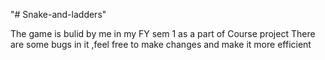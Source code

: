 "# Snake-and-ladders"

The game is bulid by me in my FY sem 1 as a part of Course project There are some bugs in it ,feel free to make changes and make it more efficient
